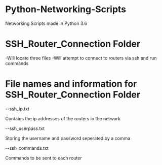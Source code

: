 # Python-Networking-Scripts
Networking Scripts made in Python 3.6

# SSH_Router_Connection Folder 
-Will locate three files
-Will attempt to connect to routers via ssh and run commands

# File names and information for SSH_Router_Connection Folder
--ssh_ip.txt

Contains the ip addresses of the routers in the network

--ssh_userpass.txt

Storing the username and password seperated by a comma

--ssh_commands.txt

Commands to be sent to each router